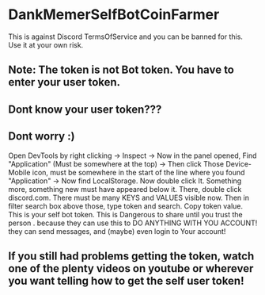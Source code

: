 # DankMemerSelfBotCoinFarmer
This is against Discord TermsOfService and you can be banned for this. Use it at your own risk. 
## Note: The token is not Bot token. You have to enter your user token.
## Dont know your user token???
## Dont worry :)
Open DevTools by right clicking -> Inspect -> Now in the panel opened, Find "Application" (Must be somewhere at the top) ->
Then click Those Device-Mobile icon, must be somewhere in the start of the line where you found "Application" -> Now find LocalStorage.
Now double click It. Something more, something new must have appeared below it. There, double click discord.com.
There must be many KEYS and VALUES visible now.
Then in filter search box above those, type token and search.
Copy token value.
This is your self bot token. This is Dangerous to share until you trust the person
. because they can use this to DO ANYTHING WITH YOU ACCOUNT!
they can send messages, and (maybe) even login to Your account!
## If you still had problems getting the token, watch one of the plenty videos on youtube or wherever you want telling how to get the self user token!
